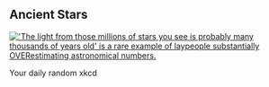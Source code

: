 ## Ancient Stars
[!['The light from those millions of stars you see is probably many thousands of years old' is a rare example of laypeople substantially OVERestimating astronomical numbers.](https://imgs.xkcd.com/comics/ancient_stars.png)](https://xkcd.com/1342/ "'The light from those millions of stars you see is probably many thousands of years old' is a rare example of laypeople substantially OVERestimating astronomical numbers.")

Your daily random xkcd
